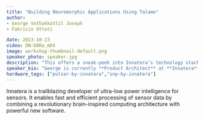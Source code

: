 ```yaml
---
title: "Building Neuromorphic Applications Using Talamo"
author: 
- George Vathakkattil Joseph
- Fabrizio Ottati

date: 2023-10-23
video: DN-b8Ra_mD4
image: workshop-thumbnail-default.png
speaker_photo: speaker.jpg
description: "This offers a sneak-peek into Innatera’s technology stack allowing application development from scratch and deploying it on mixed-signal neuromorphic hardware."
speaker_bio: "George is currently **Product Architect** at **Innatera**. He completed his Ph.D. from the **Dynamical systems and risk lab**, **University College Dublin**, focusing on continuous-time non- von Neumann computing paradigms. Prior to that, as an engineering physics graduate, he worked on classical approximations of quantum effects in photonics. At Innatera, he helps define the software and hardware architecture for Innatera’s product vision. His other interests span across compilers, music theory, and long-distance cycling. He believes that the best bet for embedded AI in real applications is through neuromorphic computing. His day-to-day revolves around finding balance - where do real signals stop and spikes begin, where do developers stop and compilers begin, where does work stop and life begin? "
hardware_tags: ["pulsar-by-innatera","snp-by-innatera"]
---
```


Innatera is a trailblazing developer of ultra-low power intelligence for sensors. It enables fast and efficient processing of sensor data by combining a revolutionary brain-inspired computing architecture with powerful new software. 
  
